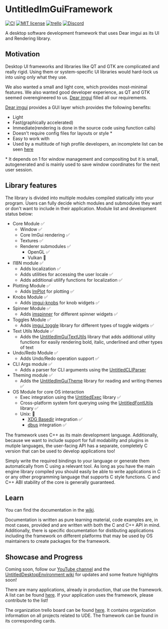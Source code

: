 # UntitledImGuiFramework
[![CI](https://github.com/MadLadSquad/UntitledImGuiFramework/actions/workflows/ci.yaml/badge.svg?branch=master)](https://github.com/MadLadSquad/UntitledImGuiFramework/actions/workflows/ci.yaml)
[![MIT license](https://img.shields.io/badge/License-MIT-blue.svg)](https://lbesson.mit-license.org/)
[![trello](https://img.shields.io/badge/Trello-UDE-blue])](https://trello.com/b/HmfuRY2K/untitleddesktop)
[![Discord](https://img.shields.io/discord/717037253292982315.svg?label=&logo=discord&logoColor=ffffff&color=7389D8&labelColor=6A7EC2)](https://discord.gg/4wgH8ZE)

A desktop software development framework that uses Dear imgui as its UI and Rendering library.

## Motivation
Desktop UI frameworks and libraries like QT and GTK are complicated and really rigid. Using them or system-specific UI libraries
would hard-lock us into using only what they use. 

We also wanted a small and light core, which provides most-minimal features. We also wanted good developer experience, as 
QT and GTK seemed overengineered to us. [Dear imgui](https://github.com/ocornut/imgui) filled all our requirements.

[Dear imgui](https://github.com/ocornut/imgui) provides a GUI layer which provides the following benefits:
- Light
- Fast(graphically accelerated)
- Immediate(rendering is done in the source code using function calls)
- Doesn't require config files for layouts or style \*
- Easy to work with
- Used by a multitude of high profile developers, an incomplete list can be seen [here](https://github.com/ocornut/imgui/wiki/Software-using-dear-imgui)

\* It depends on 1 for window management and compositing but it is small, autogenerated and is mainly used to save window 
coordinates for the next user session.

## Library features
The library is divided into multiple modules compiled statically into your program. Users can fully decide which modules 
and submodules they want or don't want to include in their application. Module list and development status below:
- Core Module ✅
  - Window ✅
  - Core ImGui rendering ✅
  - Textures ✅
  - Renderer submodules ✅
    - OpenGL ✅
    - Vulkan 🚧
- I18N module ✅
  - Adds localization ✅
  - Adds utilities for accessing the user locale ✅
  - Adds additional utilify functions for localization ✅
- Plotting Module ✅
  - Adds [ImPlot](https://github.com/epezent/implot) for plotting ✅
- Knobs Module ✅
  - Adds [imgui-knobs](https://github.com/altschuler/imgui-knobs) for knob widgets ✅
- Spinner Module ✅
  - Adds [imspinner](https://github.com/dalerank/imspinner) for different spinner widgets ✅
- Toggles Module ✅
  - Adds [imgui_toggle](https://github.com/cmdwtf/imgui_toggle) library for different types of toggle widgets ✅
- Text Utils Module ✅
  - Adds the [UntitledImGuiTextUtils](https://github.com/MadLadSquad/UntitledImGuiTextUtils) library that adds additional utility 
functions for easily rendering bold, italic, underlined and other types of text
- Undo/Redo Module ✅
  - Adds Undo/Redo operation support ✅
- CLI Args module ✅
  - Adds a parser for CLI arguments using the [UntitledCLIParser](https://github.com/MadLadSquad/UntitledCLIParser)
- Theming module ✅
  - Adds the [UntitledImGuiTheme](https://github.com/MadLadSquad/UntitledImGuiTheme) library for reading and writing themes ✅
- OS Module for core OS interaction
  - Exec integration using the [UntitledExec](https://github.com/MadLadSquad/UntitledExec) library ✅
  - Cross-platform system font querying using the [UntitledFontUtils](https://github.com/MadLadSquad/UntitledFontUtils) library ✅
  - Unix: 🚧
    - [XDG Basedir](https://specifications.freedesktop.org/basedir-spec/basedir-spec-latest.html) integration ✅
    - [dbus](https://www.freedesktop.org/wiki/Software/dbus/) integration ✅

The framework uses C++ as its main development language. Additionally, because we want to include support for full modability and 
plugins in mutiple languages, the user-facing API has a separate, completely C version that can be used to develop 
applications too! 

Simply write the required bindings to your language or generate them automatically from C using a relevant tool. As long as 
you have the main engine library compiled you should easily be able to write applications in C or any other programming 
language that supports C style functions. C and C++ ABI stability of the core is generally guaranteed.

## Learn
You can find the documentation in the [wiki](https://github.com/MadLadSquad/UntitledImGuiFramework/wiki).

Documentation is written as pure learning material, code examples are, in most cases, provided and are written with both 
the C and C++ API in mind. Additionally, there is specific documentation for distibuting applications including the 
framework on different platforms that may be used by OS maintainers to create packages for the framework.

## Showcase and Progress
Coming soon, follow our [YouTube channel](https://www.youtube.com/channel/UCWKEvueStyfeMGnkvVJuGxQ) and the 
[UntitledDesktopEnvironment wiki](https://trello.com/b/HmfuRY2K/untitleddesktop) for updates and some feature highlights 
soon!

There are many applications, already in production, that use the framework. A list can be found 
[here](https://github.com/MadLadSquad/UntitledImGuiFramework/wiki/Applications-using-the-framework). If your application 
uses the framework, please contribute to the list!

The organization trello board can be found [here](https://trello.com/b/HmfuRY2K/untitleddesktop). It
contains organization information on all projects related to UDE. The framework can be found in its corresponding cards.

